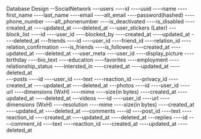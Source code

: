 Database Design 
--SocialNetwork
    ---users
        ----id
        ----uuid
        ----name
        ----first_name
        ----last_name
        ----email
        ----alt_email
        ----password(hashed)
        ----phone_number
        ----alt_phonenumber
        ----is_deactivated
        ----is_disabled
        ----created_at
        ----updated_at
        ----deleted_at
    ---user_stickers (Later)
    ---block_list
        ----id
        ----user_id
        ----blocked_by
        ----created_at
        ----updated_at
        ----deleted_at
    ---friends
        ----id
        ----user_id
        ----friend_id
        ----relation_id
        ----relation_confirmation
        ----is_friends
        ----is_followed
        ----created_at
        ----updated_at
        ----deleted_at
    ---user_meta
        ----user_id
        ----display_picture
        ----birthday
        ----bio_text
        ----education
        ----favorites
        ----employment
        ----relationship_status
        ----intersted_in
        ----created_at
        ----updated_at
        ----deleted_at        
    ---posts
        ----id
        ----user_id
        ----text
        ----reaction_id
        ----privacy_id
        ----created_at
        ----updated_at
        ----deleted_at
    ---photos
        ----id
        ----user_id
        ----url
        ----dimensions (WxH)
        ----mime
        ----size(in bytes)
        ----created_at
        ----updated_at
        ----deleted_at
    ---videos
        ----id
        ----user_id
        ----url
        ----dimensions (WxH)
        ----resolution
        ----mime
        ----size(in bytes)
        ----created_at
        ----updated_at
        ----deleted_at
    ---comments
        ----id
        ----post_id
        ----text
        ----reaction_id
        ----created_at
        ----updated_at
        ----deleted_at
    ---replies
        ----id
        ----comment_id
        ----text
        ----reaction_id
        ----created_at
        ----updated_at
        ----deleted_at

